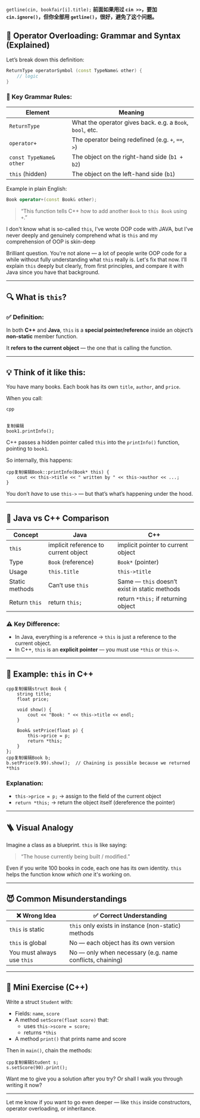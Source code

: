 `getline(cin, bookfair[i].title);` **前面如果用过 `cin >>`，要加 `cin.ignore()`，但你全部用 `getline()`，很好，避免了这个问题。**



## 🧱 Operator Overloading: Grammar and Syntax (Explained)

Let’s break down this definition:

```cpp
ReturnType operatorSymbol (const TypeName& other) {
    // logic
}
```

### 🔎 Key Grammar Rules:

| Element                 | Meaning                                                   |
| ----------------------- | --------------------------------------------------------- |
| `ReturnType`            | What the operator gives back. e.g. a `Book`, `bool`, etc. |
| `operator+`             | The operator being redefined (e.g. `+`, `==`, `>`)        |
| `const TypeName& other` | The object on the right-hand side (`b1 + b2`)             |
| `this` (hidden)         | The object on the left-hand side (`b1`)                   |

Example in plain English:

```cpp
Book operator+(const Book& other);
```

> “This function tells C++ how to add another `Book` to `this Book` using `+`.”





I don't know what is so-called `this`, I've wrote OOP code with JAVA, but I've never deeply and genuinely comprehend what is `this` and my comprehension of OOP is skin-deep

Brilliant question. You're not alone — a lot of people write OOP code for a while without fully understanding what `this` really is. Let's fix that now. I’ll explain `this` deeply but clearly, from first principles, and compare it with Java since you have that background.

------

## 🔍 What is `this`?

### ✅ **Definition**:

In both **C++** and **Java**, `this` is a **special pointer/reference** inside an object’s **non-static** member function.

It **refers to the current object** — the one that is calling the function.

------

## 💡 Think of it like this:

You have many books. Each book has its own `title`, `author`, and `price`.

When you call:

```
cpp


复制编辑
book1.printInfo();
```

C++ passes a hidden pointer called `this` into the `printInfo()` function, pointing to `book1`.

So internally, this happens:

```
cpp复制编辑Book::printInfo(Book* this) {
    cout << this->title << " written by " << this->author << ...;
}
```

You don’t *have* to use `this->` — but that’s what’s happening under the hood.

------

## 🧠 Java vs C++ Comparison

| Concept        | Java                                 | C++                                           |
| -------------- | ------------------------------------ | --------------------------------------------- |
| `this`         | implicit reference to current object | implicit pointer to current object            |
| Type           | `Book` (reference)                   | `Book*` (pointer)                             |
| Usage          | `this.title`                         | `this->title`                                 |
| Static methods | Can’t use `this`                     | Same — `this` doesn’t exist in static methods |
| Return `this`  | return `this;`                       | return `*this;` if returning object           |

### ⚠️ Key Difference:

- In Java, everything is a reference → `this` is just a reference to the current object.
- In C++, `this` is an **explicit pointer** — you must use `*this` or `this->`.

------

## 🧪 Example: `this` in C++

```
cpp复制编辑struct Book {
    string title;
    float price;

    void show() {
        cout << "Book: " << this->title << endl;
    }

    Book& setPrice(float p) {
        this->price = p;
        return *this;
    }
};
cpp复制编辑Book b;
b.setPrice(9.99).show();  // Chaining is possible because we returned *this
```

### Explanation:

- `this->price = p;` → assign to the field of the current object
- `return *this;` → return the object itself (dereference the pointer)

------

## 🪜 Visual Analogy

Imagine a class as a blueprint. `this` is like saying:

> “The house currently being built / modified.”

Even if you write 100 books in code, each one has its own identity. `this` helps the function know *which one* it's working on.

------

## 😈 Common Misunderstandings

| ❌ Wrong Idea               | ✅ Correct Understanding                                  |
| -------------------------- | -------------------------------------------------------- |
| `this` is static           | `this` only exists in instance (non-static) methods      |
| `this` is global           | No — each object has its own version                     |
| You must always use `this` | No — only when necessary (e.g. name conflicts, chaining) |

------

## 🧪 Mini Exercise (C++)

Write a struct `Student` with:

- Fields: `name`, `score`
- A method `setScore(float score)` that:
  - uses `this->score = score;`
  - returns `*this`
- A method `print()` that prints name and score

Then in `main()`, chain the methods:

```
cpp复制编辑Student s;
s.setScore(90).print();
```

Want me to give you a solution after you try? Or shall I walk you through writing it now?

------

Let me know if you want to go even deeper — like `this` inside constructors, operator overloading, or inheritance.